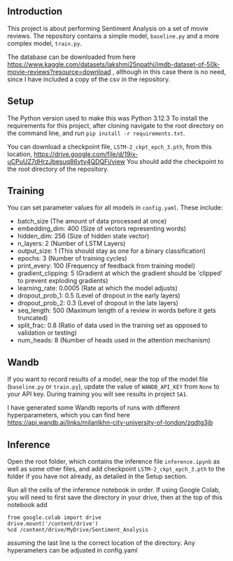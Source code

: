 ## Introduction

This project is about performing Sentiment Analysis on a set of movie reviews. The repository contains a simple model, `baseline.py` and a more complex model, `train.py`.

The database can be downloaded from here https://www.kaggle.com/datasets/lakshmi25npathi/imdb-dataset-of-50k-movie-reviews?resource=download , although in this case there is no need, since I have included a copy of the csv in the repository.


## Setup

The Python version used to make this was Python 3.12.3
To install the requirements for this project, after cloning navigate to the root directory on the command line, and run `pip install -r requirements.txt`.

You can download a checkpoint file, `LSTM-2_ckpt_epch_3.pth`, from this location, https://drive.google.com/file/d/19ix-uCPuUZ7dHrzJbesuq86ytv4QDQFi/view
You should add the checkpoint to the root directory of the repository.


## Training

You can set parameter values for all models in `config.yaml`.
These include:
 - batch_size (The amount of data processed at once)
 - embedding_dim: 400 (Size of vectors representing words)
 - hidden_dim: 256 (Size of hidden state vector)
 - n_layers: 2 (Number of LSTM Layers)
 - output_size: 1 (This should stay as one for a binary classification)
 - epochs: 3 (Number of training cycles)
 - print_every: 100 (Frequency of feedback from training model)
 - gradient_clipping: 5 (Gradient at which the gradient should be 'clipped' to prevent exploding gradients)
 - learning_rate: 0.0005 (Rate at which the model adjusts)
 - dropout_prob_1: 0.5 (Level of dropout in the early layers)
 - dropout_prob_2: 0.3 (Level of dropout in the late layers)
 - seq_length: 500 (Maximum length of a review in words before it gets truncated)
 - split_frac: 0.8 (Ratio of data used in the training set as opposed to validation or testing)
 - num_heads: 8 (Number of heads used in the attention mechanism)


## Wandb

If you want to record results of a model, near the top of the model file (`baseline.py` or `train.py`), update the value of `WANDB_API_KEY` from `None` to your API key. During training you will see results in project `SA1`.

I have generated some Wandb reports of runs with different hyperparameters, which you can find here https://api.wandb.ai/links/milanlkhn-city-university-of-london/zgdtg3jb


## Inference

Open the root folder, which contains the inference file `inference.ipynb` as well as some other files, and add checkpoint `LSTM-2_ckpt_epch_3.pth` to the folder if you have not already, as detailed in the Setup section.

Run all the cells of the inference notebook in order. If using Google Colab, you will need to first save the directory in your drive, then at the top of this notebook add
```
from google.colab import drive
drive.mount('/content/drive')
%cd /content/drive/MyDrive/Sentiment_Analysis
```
assuming the last line is the correct location of the directory. Any hyperameters can be adjusted in config.yaml
